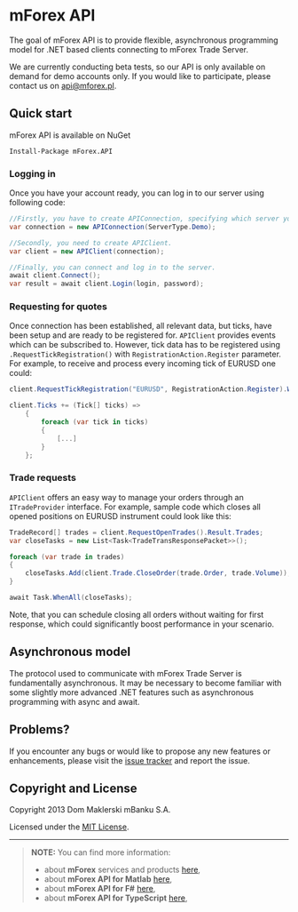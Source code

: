 # mForex API
The goal of mForex API is to provide flexible, asynchronous programming model for .NET based clients connecting to mForex Trade Server. 

We are currently conducting beta tests, so our API is only available on demand for demo accounts only. If you would like to participate, please contact us on <api@mforex.pl>. 

## Quick start
mForex API is available on NuGet

```
Install-Package mForex.API
```

### Logging in 
Once you have your account ready, you can log in to our server using following code:

```c#
//Firstly, you have to create APIConnection, specifying which server you want to connect to.
var connection = new APIConnection(ServerType.Demo);

//Secondly, you need to create APIClient.
var client = new APIClient(connection);

//Finally, you can connect and log in to the server.
await client.Connect();
var result = await client.Login(login, password);
```

### Requesting for quotes
Once connection has been established, all relevant data, but ticks, have been setup and are ready to be registered for. ```APIClient``` provides events which can be subscribed to. However, tick data has to be registered using ```.RequestTickRegistration()``` with ```RegistrationAction.Register``` parameter. For example, to receive and process every incoming tick of EURUSD one could:

```c#
client.RequestTickRegistration("EURUSD", RegistrationAction.Register).Wait();

client.Ticks += (Tick[] ticks) =>
    {
        foreach (var tick in ticks)
        {
            [...]
        }
    };
```

### Trade requests
```APIClient``` offers an easy way to manage your orders through an ```ITradeProvider``` interface. For example, sample code which closes all opened positions on EURUSD instrument could look like this:

```c#
TradeRecord[] trades = client.RequestOpenTrades().Result.Trades;
var closeTasks = new List<Task<TradeTransResponsePacket>>();

foreach (var trade in trades)
{
    closeTasks.Add(client.Trade.CloseOrder(trade.Order, trade.Volume));
}

await Task.WhenAll(closeTasks);
```
Note, that you can schedule closing all orders without waiting for first response, which could significantly boost performance in your scenario.

## Asynchronous model
The protocol used to communicate with mForex Trade Server is fundamentally asynchronous. It may be necessary to become familiar with some slightly more advanced .NET features such as asynchronous programming with async and await.

## Problems?
If you encounter any bugs or would like to propose any new features or enhancements, please visit the [issue tracker](https://github.com/mForex/mForex.API/issues) and report the issue. 

## Copyright and License
Copyright 2013 Dom Maklerski mBanku S.A.

Licensed under the [MIT License](https://raw.github.com/mForex/mForex.API/master/LICENSE).

----------
> **NOTE:** You can find more information:
>
> - about **mForex** services and products [here][1],
> - about **mForex API for Matlab** [here][2],
> - about **mForex API for F#** [here][3],
> - about **mForex API for TypeScript** [here][4],


[1]: http://www.mforex.pl/
[2]: https://github.com/mForex/mForex.API.Matlab
[3]: https://github.com/mForex/mForex.API.FSharp
[4]: https://github.com/mForex/mForex.API.TypeScript

